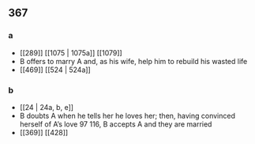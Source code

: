 ## 367
### a
- [[289]] [[1075 | 1075a]] [[1079]] 
- B offers to marry A and, as his wife, help him to rebuild his wasted life
- [[469]] [[524 | 524a]] 

### b
- [[24 | 24a, b, e]] 
- B doubts A when he tells her he loves her; then, having convinced herself of A’s love 97 116, B accepts A and they are married
- [[369]] [[428]] 

